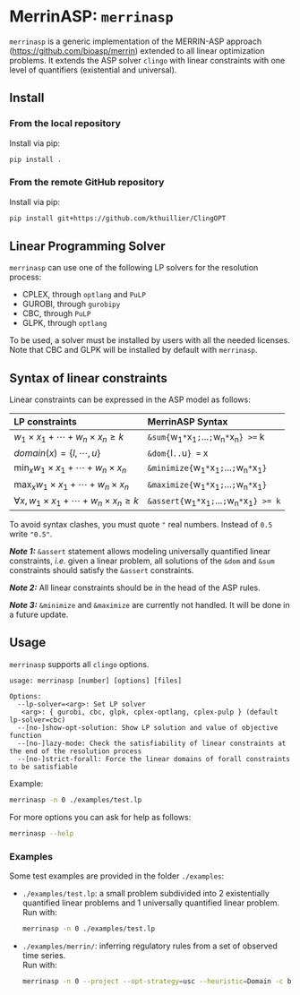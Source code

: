 # MerrinASP: `merrinasp`

`merrinasp` is a generic implementation of the MERRIN-ASP approach (https://github.com/bioasp/merrin) extended to all linear optimization problems.
It extends the ASP solver `clingo` with linear constraints with one level of quantifiers (existential and universal).

## Install

### From the local repository

Install via pip:
```sh
pip install .
```

### From the remote GitHub repository

Install via pip:
```sh
pip install git+https://github.com/kthuillier/ClingOPT
```

## Linear Programming Solver

`merrinasp` can use one of the following LP solvers for the resolution process:
- CPLEX, through `optlang` and `PuLP`
- GUROBI, through `gurobipy`
- CBC, through `PuLP`
- GLPK, through `optlang`

To be used, a solver must be installed by users with all the needed licenses.\
Note that CBC and GLPK will be installed by default with `merrinasp`.

## Syntax of linear constraints

Linear constraints can be expressed in the ASP model as follows:

| LP constraints                                                 | MerrinASP Syntax                                                                    |
| :------------------------------------------------------------- | :--------------------------------------------------------------------------------- |
| $w_1 \times x_1 + \cdots + w_n \times x_n \geq k$              | `&sum{`w<sub>1</sub>`*`x<sub>1</sub>`;`...`;`w<sub>n</sub>`*`x<sub>n</sub>`} >=` k |
| $domain(x)=\{l, \cdots, u\}$                                   | `&dom{`l`..`u`} =` x                                                               |
| $\displaystyle\min_x w_1 \times x_1 + \cdots + w_n \times x_n$ | `&minimize{`w<sub>1</sub>`*`x<sub>1</sub>`;`...`;`w<sub>n</sub>`*`x<sub>1</sub>`}` |
| $\displaystyle\max_x w_1 \times x_1 + \cdots + w_n \times x_n$ | `&maximize{`w<sub>1</sub>`*`x<sub>1</sub>`;`...`;`w<sub>n</sub>`*`x<sub>1</sub>`}` |
| $\forall x,\, w_1 \times x_1 + \cdots + w_n \times x_n \geq k$ | `&assert{`w<sub>1</sub>`*`x<sub>1</sub>`;`...`;`w<sub>n</sub>`*`x<sub>1</sub>`} >= k`   |

To avoid syntax clashes, you must quote `"` real numbers. Instead of `0.5` write `"0.5"`.

***Note 1:*** `&assert` statement allows modeling universally quantified linear constraints, *i.e.* given a linear problem, all solutions of the `&dom` and `&sum` constraints should satisfy the `&assert` constraints.

***Note 2:*** All linear constraints should be in the head of the ASP rules.

***Note 3:*** `&minimize` and `&maximize` are currently not handled. It will be done in a future update.

## Usage

`merrinasp` supports all `clingo` options.

```text
usage: merrinasp [number] [options] [files]

Options:
  --lp-solver=<arg>: Set LP solver
   <arg>: { gurobi, cbc, glpk, cplex-optlang, cplex-pulp } (default lp-solver=cbc)
  --[no-]show-opt-solution: Show LP solution and value of objective function
  --[no-]lazy-mode: Check the satisfiability of linear constraints at the end of the resolution process
  --[no-]strict-forall: Force the linear domains of forall constraints to be satisfiable
```

Example:
```sh
merrinasp -n 0 ./examples/test.lp
```

For more options you can ask for help as follows:
```sh
merrinasp --help
```

### Examples

Some test examples are provided in the folder `./examples`:
- `./examples/test.lp`: a small problem subdivided into 2 existentially quantified linear problems and 1 universally quantified linear problem.\
    Run with:
    ```sh
    merrinasp -n 0 ./examples/test.lp
    ```
- `./examples/merrin/`: inferring regulatory rules from a set of observed time series.\
    Run with:
    ```sh
    merrinasp -n 0 --project --opt-strategy=usc --heuristic=Domain -c bounded_nonreach=0 --enum-mode=domRec --dom-mod=5,16 --opt-mode=optN  examples/merrin/model_merrin.lp examples/merrin/model_rfba_assert.lp examples/merrin/data/data_covert_kfp_100.lp
    ```
